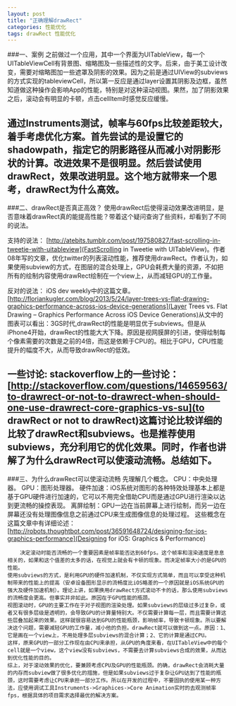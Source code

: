 ```yaml
---
layout: post
title: "正确理解drawRect"
categories: 性能优化
tags: drawRect 性能优化
---
```

###一、案例
之前做过一个应用，其中一个界面为UITableView，每一个UITableViewCell有背景图、缩略图及一些描述性的文字。后来，由于美工设计改变，需要对缩略图加一些遮罩及阴影的效果。因为之前是通过UIView的subviews的方式实现的tableviewCell，所以第一反应是通过layer设置其阴影及边框，虽然知道做这种操作会影响App的性能，特别是对这种滚动视图。果然，加了阴影效果之后，滚动会有明显的卡顿，点击cellItem时感觉反应缓慢。

通过Instruments测试，帧率与60fps比较差距较大，着手考虑优化方案。首先尝试的是设置它的shadowpath，指定它的阴影路径从而减小对阴影形状的计算。改进效果不是很明显。然后尝试使用drawRect，效果改进明显。这个地方就带来一个思考，drawRect为什么高效。
<br />
----
###二、drawRect是否真正高效？
使用drawRect后使得滚动效果改进明显，是否意味着drawRect真的能提高性能？带着这个疑问查询了些资料，却看到了不同的说法。

支持的说法：
        [http://atebits.tumblr.com/post/197580827/fast-scrolling-in-tweetie-with-uitableview](FastScrolling in Tweetie with UITableView)。作者08年写的文章，优化twitter的列表滚动性能，推荐使用drawRect。作者认为，如果使用subview的方式，在图层的混合处理上，GPU会耗费大量的资源，不如把所有的绘制内容使用drawRect绘制在一个view上，从而减轻GPU的工作量。

反对的说法：
        iOS dev weekly中的这篇文章。[http://floriankugler.com/blog/2013/5/24/layer-trees-vs-flat-drawing-graphics-performance-across-ios-device-generations](Layer Trees vs. Flat Drawing – Graphics Performance Across iOS Device Generations)从文中的图表可以看出：3GS时代,drawRect的性能是明显优于subviews。但是从iPhone4开始，drawRect的性能大大下降。原因是视网膜屏的引进，使得绘制每个像素需要的次数是之前的4倍，而这是依赖于CPU的。相比于GPU，CPU性能提升的幅度不大，从而导致drawRect的低效。

一些讨论:
        stackoverflow上的一些讨论：[http://stackoverflow.com/questions/14659563/to-drawrect-or-not-to-drawrect-when-should-one-use-drawrect-core-graphics-vs-su](to drawRect or not to drawRect)这篇讨论比较详细的比较了drawRect和subviews。也是推荐使用subviews，充分利用它的优化效果。同时，作者也讲解了为什么drawRect可以使滚动流畅。总结如下。
<br />
----
###三、为什么drawRect可以使滚动流畅
先理解几个概念。
CPU：中央处理器。
GPU：图形处理器。
硬件加速：iOS系统对图形的各种特效处理基本上都是基于GPU硬件进行加速的，它可以不用完全借助CPU而是通过GPU进行渲染以达到更流畅的操控表现。
离屏绘制：GPU一边在当前屏幕上进行绘制，而另一边在屏幕还没有处理图像信息之前通过CPU来生成图像信息的处理过程。
这些概念在这篇文章中有详细论述：[http://robots.thoughtbot.com/post/36591648724/designing-for-ios-graphics-performance](Designing for iOS: Graphics & Performance)


        决定滚动时能否流畅的一个重要因素是帧率能否达到60fps。这个帧率和渲染速度是息息相关的，如果和这个值差的太多的话，在视觉上就会有卡顿的现象。而决定帧率大小的是GPU的性能。
	使用subviews的方式，是利用GPU的硬件加速机制，不仅实现方式简单，而且可以享受这种机制带来的性能上的提高（安卓设备图形显示的流畅度比iOS略差的一个原因就是iOS系统GPU的强大及硬件加速机制）。理论上讲，如果换用drawRect方式滚动不卡的话，那么使用subviews的流畅度会更高。但事实并非如此。原因在于GPU性能的瓶颈。
	视图滚动时，GPU的主要工作在于对子视图的渲染处理。如果subviews的层级过多过复杂，或者又有很多层级是透明的，会导致GPU的计算量特别大。不仅需要计算每一层，而且需要计算这些层叠加起来的效果。这样就很容易达到GPU的性能瓶颈，影响帧率，导致卡顿现象。所以要解决这个问题，需要减轻GPU的工作量，减小他的负担。drawRect就可以做到这一点。原因：1、它是画在一个view上，不用处理多层subviews的混合计算；2、它的计算是通过CPU。
	这样，原来GPU的一部分工作现在由CPU来承担，从GPU的角度来看，在UITableView中的每个cell就是一个view，这个view没有subviews，不需要去计算subviews合成的效果，从而达到优化性能的目的。
	综上，对于滚动效果的优化，要兼顾考虑CPU及GPU的性能瓶颈。的确，drawRect会消耗大量的内存而subview做了很多优化的措施，但是如果subviews过于复杂让GPU达到了性能的瓶颈，这时需要考虑让CPU来承担一部分工作。所以在开发的过程中，不要固执的使用某一种方法，应使用调试工具Instruments->Graphices->Core Animation实时的去观测帧率fps，根据具体的项目需求选择最优的解决方案。
